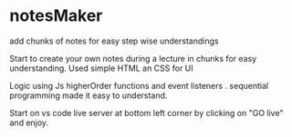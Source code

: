 # notesMaker
add chunks of notes for easy step wise understandings


Start to create your own notes during a lecture in chunks for easy understanding.
Used simple HTML an CSS for UI

Logic using Js higherOrder functions and event listeners .
sequential programming made it easy to understand.

Start on vs code live server at bottom left corner by clicking on "GO live" and enjoy.
